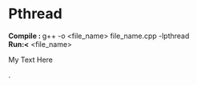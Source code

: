 # Pthread

<b>Compile : </b> g++ -o <file_name> file_name.cpp -lpthread
<br />
<b>Run:<</b> <file_name>
  
  <p style="padding-right: 50px;">My Text Here</p>.

